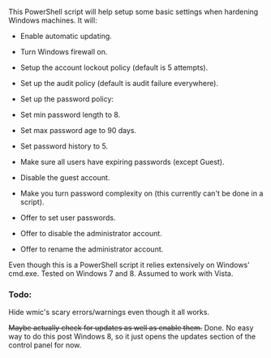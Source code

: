 This PowerShell script will help setup some basic settings when hardening Windows machines. It will:  

- Enable automatic updating.  

- Turn Windows firewall on.  

- Setup the account lockout policy (default is 5 attempts).  

- Set up the audit policy (default is audit failure everywhere).  

- Set up the password policy:  

 - Set min password length to 8.  

 - Set max password age to 90 days.  

 - Set password history to 5.  

- Make sure all users have expiring passwords (except Guest).  

- Disable the guest account.  

- Make you turn password complexity on (this currently can't be done in a script).  

- Offer to set user passwords.  

- Offer to disable the administrator account.  

- Offer to rename the administrator account.  

Even though this is a PowerShell script it relies extensively on Windows' cmd.exe. Tested on Windows 7 and 8. Assumed to work with Vista.


### Todo:  

Hide wmic's scary errors/warnings even though it all works.  

~~Maybe actually check for updates as well as enable them.~~ Done. No easy way to do this post Windows 8, so it just opens the updates section of the control panel for now.